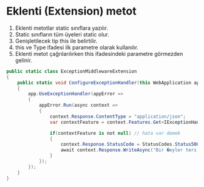 # Eklenti (Extension) metot
1. Eklenti metotlar static sınıflara yazılır.
2. Static sınıfların tüm üyeleri static olur.
3. Genişletilecek tip this ile belirtilir. 
4. this ve Type ifadesi ilk parametre olarak kullanılır. 
5. Eklenti metot çağrılarılırken this ifadesindeki parametre görmezden gelinir. 

```csharp
public static class ExceptionMiddlewareExtension
{
    public static void ConfigureExceptionHandler(this WebApplication app)
    {
        app.UseExceptionHandler(appError =>
        {
            appError.Run(async context =>
            {
                context.Response.ContentType = "application/json";
                var contextFeature = context.Features.Get<IExceptionHandlerFeature>();

                if(contextFeature is not null) // hata var demek
                {
                    context.Response.StatusCode = StatusCodes.Status500InternalServerError; // 500
                    await context.Response.WriteAsync("Bir �eyler ters gitti.");
                }
            });
        });
    }
}
```